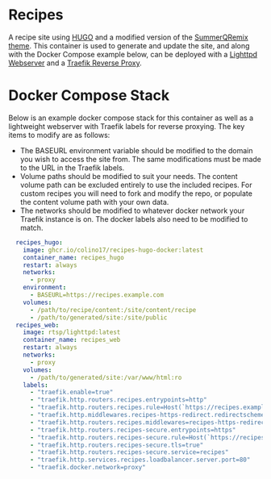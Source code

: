 # Recipes
A recipe site using [HUGO](https://gohugo.io/) and a modified version of the [SummerQRemix theme](https://github.com/mipmip/summer-qremix). This container is used to generate and update the site, and along with the Docker Compose example below, can be deployed with a [Lighttpd Webserver](https://www.lighttpd.net) and a [Traefik Reverse Proxy](https://traefik.io/traefik/).

# Docker Compose Stack
Below is an example docker compose stack for this container as well as a lightweight webserver with Traefik labels for reverse proxying. The key items to modify are as follows:

- The BASEURL environment variable should be modified to the domain you wish to access the site from. The same modifications must be made to the URL in the Traefik labels.
- Volume paths should be modified to suit your needs. The content volume path can be excluded entirely to use the included recipes. For custom recipes you will need to fork and modify the repo, or populate the content volume path with your own data.
- The networks should be modified to whatever docker network your Traefik instance is on. The docker labels also need to be modified to match.

```yaml
  recipes_hugo:
    image: ghcr.io/colino17/recipes-hugo-docker:latest
    container_name: recipes_hugo
    restart: always
    networks:
      - proxy
    environment:
      - BASEURL=https://recipes.example.com
    volumes:
      - /path/to/recipe/content:/site/content/recipe
      - /path/to/generated/site:/site/public
  recipes_web:
    image: rtsp/lighttpd:latest
    container_name: recipes_web
    restart: always
    networks:
      - proxy
    volumes:
      - /path/to/generated/site:/var/www/html:ro
    labels:
      - "traefik.enable=true"
      - "traefik.http.routers.recipes.entrypoints=http"
      - "traefik.http.routers.recipes.rule=Host(`https://recipes.example.com`)"
      - "traefik.http.middlewares.recipes-https-redirect.redirectscheme.scheme=https"
      - "traefik.http.routers.recipes.middlewares=recipes-https-redirect"
      - "traefik.http.routers.recipes-secure.entrypoints=https"
      - "traefik.http.routers.recipes-secure.rule=Host(`https://recipes.example.com`)"
      - "traefik.http.routers.recipes-secure.tls=true"
      - "traefik.http.routers.recipes-secure.service=recipes"
      - "traefik.http.services.recipes.loadbalancer.server.port=80"
      - "traefik.docker.network=proxy"
```
